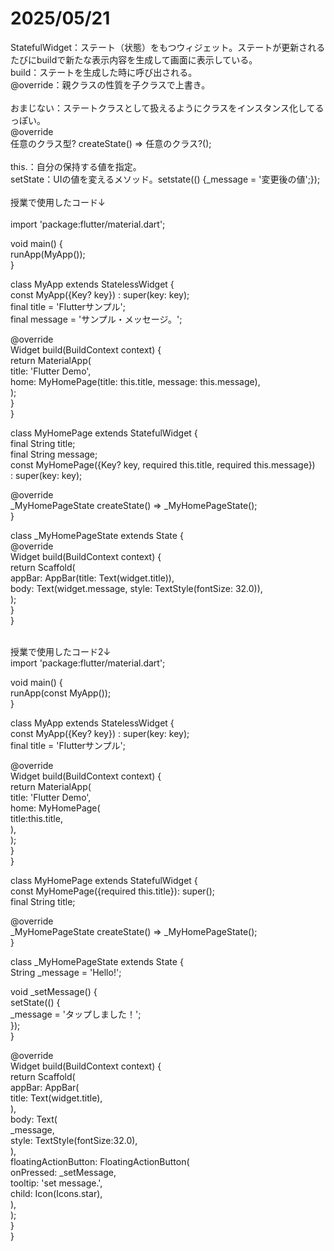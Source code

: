 # 2025/05/21  
StatefulWidget：ステート（状態）をもつウィジェット。ステートが更新されるたびにbuildで新たな表示内容を生成して画面に表示している。  
build：ステートを生成した時に呼び出される。  
@override：親クラスの性質を子クラスで上書き。  
<br>
おまじない：ステートクラスとして扱えるようにクラスをインスタンス化してるっぽい。  
@override  
任意のクラス型? createState() => 任意のクラス?();  
<br>
this.：自分の保持する値を指定。  
setState：UIの値を変えるメソッド。setstate(() {_message = '変更後の値';});  
<br>
授業で使用したコード↓  
<br>
import 'package:flutter/material.dart';  
  
void main() {  
  runApp(MyApp());  
}  
  
class MyApp extends StatelessWidget {  
  const MyApp({Key? key}) : super(key: key);  
  final title = 'Flutterサンプル';  
  final message = 'サンプル・メッセージ。';  
  
  @override  
  Widget build(BuildContext context) {  
    return MaterialApp(  
      title: 'Flutter Demo',  
      home: MyHomePage(title: this.title, message: this.message),  
    );  
  }  
}  
  
class MyHomePage extends StatefulWidget {  
  final String title;  
  final String message;  
  const MyHomePage({Key? key, required this.title, required this.message})  
    : super(key: key);  
  
  @override  
  _MyHomePageState createState() => _MyHomePageState();  
}  
  
class _MyHomePageState extends State<MyHomePage> {  
  @override  
  Widget build(BuildContext context) {  
    return Scaffold(  
      appBar: AppBar(title: Text(widget.title)),  
      body: Text(widget.message, style: TextStyle(fontSize: 32.0)),  
    );  
  }  
}  
  
<br>  
授業で使用したコード2↓  
<br>
import 'package:flutter/material.dart';  
  
void main() {  
  runApp(const MyApp());  
}  
  
class MyApp extends StatelessWidget {  
  const MyApp({Key? key}) : super(key: key);  
  final title = 'Flutterサンプル';  
  
  @override  
  Widget build(BuildContext context) {  
    return MaterialApp(  
      title: 'Flutter Demo',  
      home: MyHomePage(  
        title:this.title,  
      ),  
    );  
  }  
}  
  
class MyHomePage extends StatefulWidget {  
  const MyHomePage({required this.title}): super();  
  final String title;  
  
  @override  
  _MyHomePageState createState() => _MyHomePageState();  
}  
  
class _MyHomePageState extends State<MyHomePage> {  
  String _message = 'Hello!';  
  
  void _setMessage() {  
    setState(() {  
      _message = 'タップしました！';  
    });  
  }  

  @override  
  Widget build(BuildContext context) {  
    return Scaffold(  
      appBar: AppBar(  
        title: Text(widget.title),  
      ),  
      body: Text(  
        _message,  
        style: TextStyle(fontSize:32.0),  
      ),  
      floatingActionButton: FloatingActionButton(  
        onPressed: _setMessage,  
        tooltip: 'set message.',  
        child: Icon(Icons.star),  
      ),  
    );  
  }  
}   
